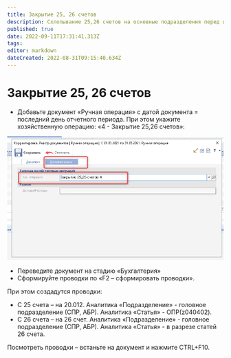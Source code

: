 ```yaml
---
title: Закрытие 25, 26 счетов
description: Схлопывание 25,26 счетов на основные подразделения перед формированием бухгалтерских справок
published: true
date: 2022-09-11T17:31:41.313Z
tags: 
editor: markdown
dateCreated: 2022-08-31T09:15:40.634Z
---
```


# Закрытие 25, 26 счетов

* Добавьте документ «Ручная операция» с датой документа = последний день отчетного периода. При этом укажите хозяйственную операцию: «4 - Закрытие 25,26 счетов»:

![](<../../../../assets/0 (37).png>)

* Переведите документ на стадию «Бухгалтерия»
* Сформируйте проводки по «F2 – сформировать проводки».

При этом создадутся проводки:

* С 25 счета – на 20.012. Аналитика «Подразделение» - головное подразделение (СПР, АБР). Аналитика «Статья» - ОПР(z040402).
* С 26 счета – на 26 счет. Аналитика «Подразделение» - головное подразделение (СПР, АБР). Аналитика «Статья» - в разрезе статей 26 счета.

Посмотреть проводки – встаньте на документ и нажмите CTRL+F10.
